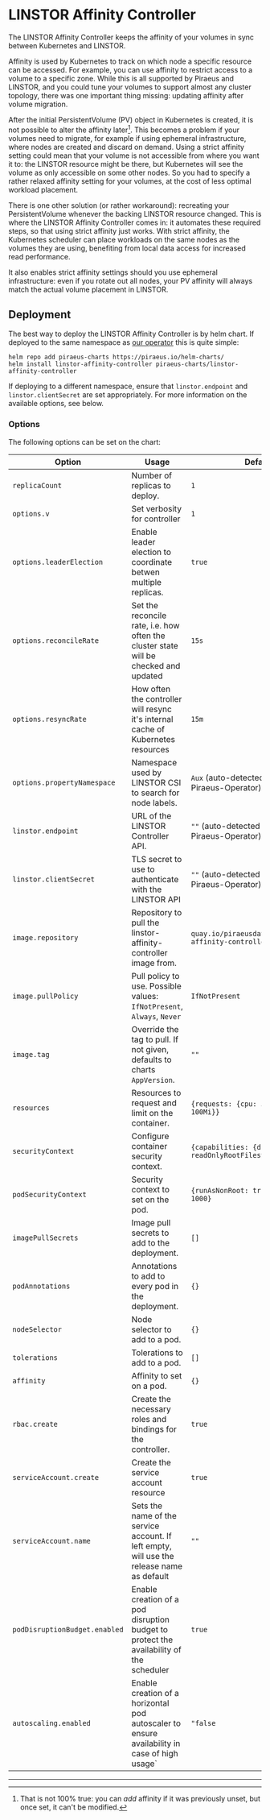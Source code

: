 # LINSTOR Affinity Controller

The LINSTOR Affinity Controller keeps the affinity of your volumes in sync between Kubernetes and LINSTOR.

Affinity is used by Kubernetes to track on which node a specific resource can be accessed. For example, you can use
affinity to restrict access to a volume to a specific zone. While this is all supported by Piraeus and LINSTOR, and you
could tune your volumes to support almost any cluster topology, there was one important thing missing: updating affinity
after volume migration.

After the initial PersistentVolume (PV) object in Kubernetes is created, it is not possible to alter the affinity
later[^1]. This becomes a problem if your volumes need to migrate, for example if using ephemeral infrastructure, where
nodes are created and discard on demand. Using a strict affinity setting could mean that your volume is not accessible
from where you want it to: the LINSTOR resource might be there, but Kubernetes will see the volume as only accessible on
some other nodes. So you had to specify a rather relaxed affinity setting for your volumes, at the cost of less optimal
workload placement.

There is one other solution (or rather workaround): recreating your PersistentVolume whenever the backing LINSTOR
resource changed. This is where the LINSTOR Affinity Controller comes in: it automates these required steps, so that
using strict affinity just works. With strict affinity, the Kubernetes scheduler can place workloads on the same nodes
as the volumes they are using, benefiting from local data access for increased read performance.

It also enables strict affinity settings should you use ephemeral infrastructure: even if you rotate out all nodes,
your PV affinity will always match the actual volume placement in LINSTOR.

## Deployment

The best way to deploy the LINSTOR Affinity Controller is by helm chart. If deployed to the same namespace
as [our operator](https://github.com/piraeusdatastore/piraeus-operator) this is quite simple:

```
helm repo add piraeus-charts https://piraeus.io/helm-charts/
helm install linstor-affinity-controller piraeus-charts/linstor-affinity-controller
```

If deploying to a different namespace, ensure that `linstor.endpoint` and `linstor.clientSecret` are set appropriately.
For more information on the available options, see below.

### Options

The following options can be set on the chart:

| Option                        | Usage                                                                                        | Default                                                       |
|-------------------------------|----------------------------------------------------------------------------------------------|---------------------------------------------------------------|
| `replicaCount`                | Number of replicas to deploy.                                                                | `1`                                                           |
| `options.v`                   | Set verbosity for controller                                                                 | `1`                                                           |
| `options.leaderElection`      | Enable leader election to coordinate betwen multiple replicas.                               | `true`                                                        |
| `options.reconcileRate`       | Set the reconcile rate, i.e. how often the cluster state will be checked and updated         | `15s`                                                         |
| `options.resyncRate`          | How often the controller will resync it's internal cache of Kubernetes resources             | `15m`                                                         |
| `options.propertyNamespace`   | Namespace used by LINSTOR CSI to search for node labels.                                     | `Aux` (auto-detected when using Piraeus-Operator)             |
| `linstor.endpoint`            | URL of the LINSTOR Controller API.                                                           | `""` (auto-detected when using Piraeus-Operator)              |
| `linstor.clientSecret`        | TLS secret to use to authenticate with the LINSTOR API                                       | `""` (auto-detected when using Piraeus-Operator)              |
| `image.repository`            | Repository to pull the linstor-affinity-controller image from.                               | `quay.io/piraeusdatastore/linstor-affinity-controller`        |
| `image.pullPolicy`            | Pull policy to use. Possible values: `IfNotPresent`, `Always`, `Never`                       | `IfNotPresent`                                                |
| `image.tag`                   | Override the tag to pull. If not given, defaults to charts `AppVersion`.                     | `""`                                                          |
| `resources`                   | Resources to request and limit on the container.                                             | `{requests: {cpu: 50m, mem: 100Mi}}`                          |
| `securityContext`             | Configure container security context.                                                        | `{capabilities: {drop: [ALL]}, readOnlyRootFilesystem: true}` |
| `podSecurityContext`          | Security context to set on the pod.                                                          | `{runAsNonRoot: true, runAsUser: 1000}`                       |
| `imagePullSecrets`            | Image pull secrets to add to the deployment.                                                 | `[]`                                                          |
| `podAnnotations`              | Annotations to add to every pod in the deployment.                                           | `{}`                                                          |
| `nodeSelector`                | Node selector to add to a pod.                                                               | `{}`                                                          |
| `tolerations`                 | Tolerations to add to a pod.                                                                 | `[]`                                                          |
| `affinity`                    | Affinity to set on a pod.                                                                    | `{}`                                                          |
| `rbac.create`                 | Create the necessary roles and bindings for the controller.                                  | `true`                                                        |
| `serviceAccount.create`       | Create the service account resource                                                          | `true`                                                        |
| `serviceAccount.name`         | Sets the name of the service account. If left empty, will use the release name as default    | `""`                                                          |
| `podDisruptionBudget.enabled` | Enable creation of a pod disruption budget to protect the availability of the scheduler      | `true`                                                        |
| `autoscaling.enabled`         | Enable creation of a horizontal pod autoscaler to ensure availability in case of high usage` | `"false`                                                      |

***

[^1]: That is not 100% true: you can _add_ affinity if it was previously unset, but once set, it can't be modified.
